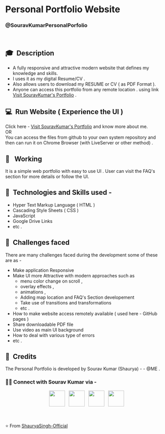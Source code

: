 
# Personal Portfolio Website 
### @SouravKumarPersonalPorfolio 

<br>

## 🎓 &nbsp;Description

- A fully responsive and attractive modern website that defines my knowledge and skills.
- I uses it as my digital Resume/CV .
- Also allows users to download my RESUME or CV ( as PDF Format ).
- Anyone can access this portfolio from any remote location .
using link [Visit SouravKumar's Portfolio](https://shauryasingh-official.github.io/PersonalPortfolio/ "Sourav Kumar's Personal Portfolio") .



## 💻 &nbsp;Run Website ( Experience the UI )

Click here -  [Visit SouravKumar's Portfolio](https://shauryasingh-official.github.io/PersonalPortfolio/ "Sourav Kumar's Personal Portfolio") and know more about me.  
OR  
You can access the files from github to your own system repository and then can run it on Chrome Browser (with LiveServer or other method) .




## 🤔 &nbsp; Working 

It is a simple web portfolio with easy to use UI . User can visit the FAQ's section for more details or follow the UI.



## 🔧 &nbsp;Technologies and Skills used - 

- Hyper Text Markup Language ( HTML )
- Cascading Style Sheets  ( CSS )
- JavaScript
- Google Drive Links
- etc .


## 💬 &nbsp;Challenges faced

There are many challenges faced during the development some of these are as - 
- Make application Responsive
- Make UI more Attractive with modern approaches such as   
  -  menu color change on scroll ,
  -  overlay effects ,
  -  animations ,
  -  Adding map location and FAQ's Section developement
  -  Take use of transitions and transformations
  -  etc . 
- How to make website access remotely available ( used here -  GitHub pages )
- Share downloadable PDF file
- Use video as main UI background
- How to deal with various type of errors
- etc . 


## 💼 &nbsp;Credits
The Personal Portfolio is developed by Sourav Kumar (Shaurya)   - - @ME .
<h3> 🤝🏻 Connect with Sourav Kumar via -  </h3>

<p align="center">
&nbsp; <a href="https://twitter.com/ShauryaSingh_SK" target="_blank" rel="noopener noreferrer"><img src="https://img.icons8.com/plasticine/100/000000/twitter.png" width="50" /></a>  
&nbsp; <a href="https://www.facebook.com/skumar.varshney.507/" target="_blank" rel="noopener noreferrer"><img src="https://img.icons8.com/plasticine/100/000000/facebook-new.png" width="50" /></a>  
&nbsp; <a href="https://www.linkedin.com/in/imshauryasingh/" target="_blank" rel="noopener noreferrer"><img src="https://img.icons8.com/plasticine/100/000000/linkedin.png" width="50" /></a>
&nbsp; <a href="mailto:souravk48560gmail.com" target="_blank" rel="noopener noreferrer"><img src="https://img.icons8.com/plasticine/100/000000/gmail.png"  width="50" /></a>
</p>


<br><br>
⭐️ From [ShauryaSingh-Official](https://github.com/ShauryaSingh-Official)

   
